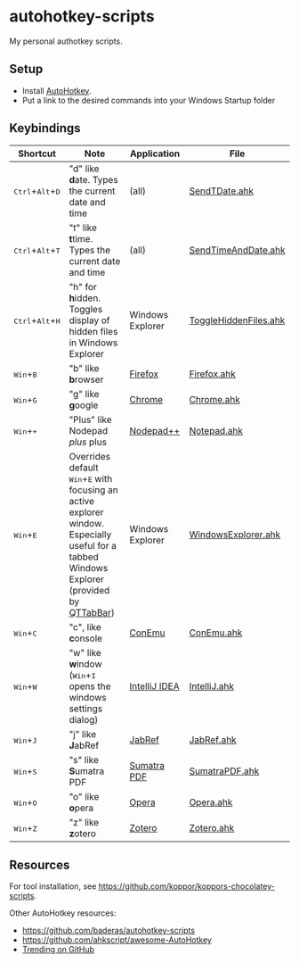 # autohotkey-scripts

My personal authotkey scripts.

## Setup

- Install [AutoHotkey].
- Put a link to the desired commands into your Windows Startup folder

## Keybindings

Shortcut | Note | Application | File
-------- | ---- | ----------- | ----
<kbd>Ctrl</kbd>+<kbd>Alt</kbd>+<kbd>D</kbd> | "d" like **d**ate. Types the current date and time | (all) | [SendTDate.ahk](SendDate.ahk)
<kbd>Ctrl</kbd>+<kbd>Alt</kbd>+<kbd>T</kbd> | "t" like **t**time. Types the current date and time | (all) | [SendTimeAndDate.ahk](SendTimeAndDate.ahk)
<kbd>Ctrl</kbd>+<kbd>Alt</kbd>+<kbd>H</kbd> | "h" for **h**idden. Toggles display of hidden files in Windows Explorer | Windows Explorer | [ToggleHiddenFiles.ahk](ToggleHiddenFiles.ahk)
<kbd>Win</kbd>+<kbd>B</kbd>  | "b" like **b**rowser | [Firefox] | [Firefox.ahk](Firefox.ahk)
<kbd>Win</kbd>+<kbd>G</kbd>  | "g" like **g**oogle  | [Chrome]  | [Chrome.ahk](Chrome.ahk)
<kbd>Win</kbd>+<kbd>+</kbd>  | "Plus" like Nodepad *plus* plus | [Nodepad++] | [Notepad.ahk](Notepad.ahk)
<kbd>Win</kbd>+<kbd>E</kbd>  | Overrides default <kbd>Win</kbd>+<kbd>E</kbd> with focusing an active explorer window.<br>Especially useful for a tabbed Windows Explorer (provided by [QTTabBar]) | Windows Explorer | [WindowsExplorer.ahk](WindowsExplorer.ahk)
<kbd>Win</kbd>+<kbd>C</kbd>  | "c", like **c**onsole | [ConEmu] | [ConEmu.ahk](ConEmu.ahk)
<kbd>Win</kbd>+<kbd>W</kbd>  | "w" like **w**indow (<kbd>Win</kbd>+<kbd>I</kbd> opens the windows settings dialog)  | [IntelliJ IDEA]  | [IntelliJ.ahk](IntelliJ.ahk)
<kbd>Win</kbd>+<kbd>J</kbd>  | "j" like **J**abRef  | [JabRef]  | [JabRef.ahk](JabRef.ahk)
<kbd>Win</kbd>+<kbd>S</kbd>  | "s" like **S**umatra PDF  | [Sumatra PDF]  | [SumatraPDF.ahk](SumatraPDF.ahk)
<kbd>Win</kbd>+<kbd>O</kbd>  | "o" like **o**pera  | [Opera]     | [Opera.ahk](Opera.ahk)
<kbd>Win</kbd>+<kbd>Z</kbd>  | "z" like **z**otero  | [Zotero]     | [Zotero.ahk](Zotero.ahk)

## Resources

For tool installation, see <https://github.com/koppor/koppors-chocolatey-scripts>.

Other AutoHotkey resources:

- <https://github.com/baderas/autohotkey-scripts>
- <https://github.com/ahkscript/awesome-AutoHotkey>
- [Trending on GitHub](https://github.com/trending?l=autohotkey)


[AutoHotkey]: http://www.autohotkey.com
[Chrome]: https://www.google.com/chrome
[ConEmu]: https://conemu.github.io/
[Firefox]: http://www.mozilla.org/firefox
[IntelliJ IDEA]: https://www.jetbrains.com/idea/
[JabRef]: https://www.jabref.org/
[Nodepad++]: http://notepad-plus-plus.org/
[Opera]: http://www.opera.com/
[QTTabBar]: http://qttabbar.sourceforge.net/
[Sumatra PDF]: https://www.sumatrapdfreader.org/
[Zotero]: https://www.zotero.org/

<!-- markdownlint-disable-file MD033 -->
